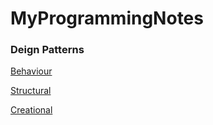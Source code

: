 # MyProgrammingNotes

### Deign Patterns

[Behaviour](/patternpractise/behaviour/notes.md)

[Structural](/patternpractise/structural/notes.md)

[Creational](/patternpractise/creational/notes.md)
